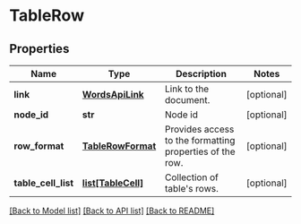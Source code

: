 # TableRow

## Properties
Name | Type | Description | Notes
------------ | ------------- | ------------- | -------------
**link** | [**WordsApiLink**](WordsApiLink.md) | Link to the document. | [optional] 
**node_id** | **str** | Node id | [optional] 
**row_format** | [**TableRowFormat**](TableRowFormat.md) | Provides access to the formatting properties of the row. | [optional] 
**table_cell_list** | [**list[TableCell]**](TableCell.md) | Collection of table&#39;s rows. | [optional] 

[[Back to Model list]](../README.md#documentation-for-models) [[Back to API list]](../README.md#documentation-for-api-endpoints) [[Back to README]](../README.md)


